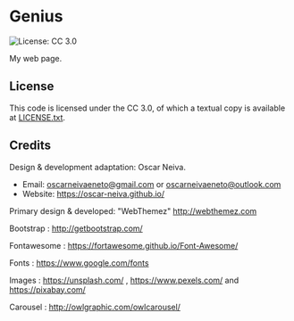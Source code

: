 Genius 
==========
![License: CC 3.0](https://img.shields.io/badge/license-CC%203.0-blue.svg)

My web page.


License
-------
This code is licensed under the CC 3.0, of which a textual copy is available at [LICENSE.txt](LICENSE.txt).


Credits
-------
Design & development adaptation: Oscar Neiva.
- Email: oscarneivaeneto@gmail.com or oscarneivaeneto@outlook.com
- Website: https://oscar-neiva.github.io/

Primary design & developed: "WebThemez"  http://webthemez.com 

Bootstrap : http://getbootstrap.com/

Fontawesome : https://fortawesome.github.io/Font-Awesome/

Fonts : https://www.google.com/fonts

Images : https://unsplash.com/ , https://www.pexels.com/ and https://pixabay.com/

Carousel : http://owlgraphic.com/owlcarousel/